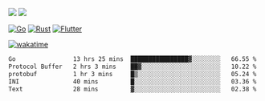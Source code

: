 [![](https://img.shields.io/badge/Windows_11-Pro-292e33?style=flat-square&logo=windows&logoColor=ffffff)](https://www.microsoft.com/en-us/windows/)
[![](https://img.shields.io/badge/macOS-Sonoma-292e33?style=flat-square&logo=apple&logoColor=ffffff)](https://www.apple.com/macbook-pro/) 

[![Go](https://img.shields.io/badge/-Go-DEA584?style=flat&logo=go&logoColor=000000)](https://golang.org/)
[![Rust](https://img.shields.io/badge/-Rust-DEA584?style=flat&logo=rust&logoColor=000000)](https://www.rust-lang.org)
[![Flutter](https://img.shields.io/badge/-Flutter-DEA584?style=flat&logo=flutter&logoColor=000000)](https://flutter.dev/)

[![wakatime](https://wakatime.com/badge/user/9bb0c784-91ca-4b5c-8e9c-b13ece0f7b09.svg)](https://wakatime.com/@9bb0c784-91ca-4b5c-8e9c-b13ece0f7b09)


<!--START_SECTION:waka-->

```txt
Go                13 hrs 25 mins  ████████████████▓░░░░░░░░   66.55 %
Protocol Buffer   2 hrs 3 mins    ██▓░░░░░░░░░░░░░░░░░░░░░░   10.22 %
protobuf          1 hr 3 mins     █▒░░░░░░░░░░░░░░░░░░░░░░░   05.24 %
INI               40 mins         █░░░░░░░░░░░░░░░░░░░░░░░░   03.36 %
Text              28 mins         ▓░░░░░░░░░░░░░░░░░░░░░░░░   02.38 %
```

<!--END_SECTION:waka-->
